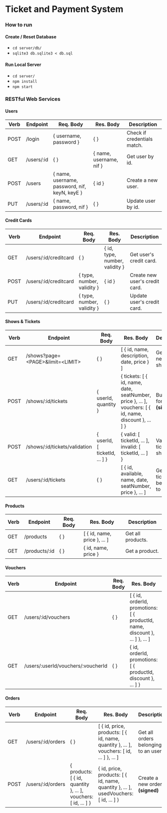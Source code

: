 # Ticket and Payment System

### How to run

#### Create / Reset Database

 * `cd server/db/`
 * `sqlite3 db.sqlite3 < db.sql`

#### Run Local Server

 * `cd server/`
 * `npm install`
 * `npm start`

### RESTful Web Services

#### Users

| Verb  | Endpoint | Req. Body | Res. Body | Description |
| ----- | -------- | --------- | --------- | ----------- |
| POST | /login | { username, password } | { } | Check if credentials match. |
| GET   | /users/:id | { } | { name, username, nif } | Get user by id. |
| POST | /users | { name, username, password, nif, keyN, keyE } | { id } | Create a new user. |
| PUT | /users/:id | { name, password, nif } | { } | Update user by id. |

#### Credit Cards

| Verb  | Endpoint | Req. Body | Res. Body | Description |
| ----- | -------- | --------- | --------- | ----------- |
| GET   | /users/:id/creditcard | { } | { id, type, number, validity } | Get user's credit card. |
| POST | /users/:id/creditcard | { type, number, validity } | { id } | Create new user's credit card. |
| PUT | /users/:id/creditcard | { type, number, validity } | { } | Update user's credit card. |

#### Shows & Tickets

| Verb  | Endpoint | Req. Body | Res. Body | Description |
| ----- | -------- | --------- | --------- | ----------- |
| GET | /shows?page=\<PAGE\>&limit=\<LIMIT\> | { } | [ { id, name, description, date, price } ] | Get the next airing shows. |
| POST | /shows/:id/tickets | { userId, quantity } | { tickets: [ { id, name, date, seatNumber, price }, ... ], vouchers: [ { id, name, discount }, ... ] } | Buy tickets for a show. **(signed)** |
| POST | /shows/:id/tickets/validation | { userId, [ ticketId, ... ] } | { valid: [ ticketId, ... ], invalid: [ ticketId, ... ] } | Validate tickets for a show. |
| GET | /users/:id/tickets | { } | [ { id, available, name, date, seatNumber, price }, ... ] | Get all tickets belonging to a user. |

#### Products

| Verb  | Endpoint | Req. Body | Res. Body | Description |
| ----- | -------- | --------- | --------- | ----------- |
| GET | /products | { } | [ { id, name, price }, ... ] | Get all products. |
| GET | /products/:id | { } | { id, name, price } | Get a product. |

#### Vouchers

| Verb  | Endpoint | Req. Body | Res. Body | Description |
| ----- | -------- | --------- | --------- | ----------- |
| GET | /users/:id/vouchers | { } | [ { id, orderId, promotions: [ { productId, name, discount }, ... ] }, ... ] | Get all vouchers belonging to an user. |
| GET | /users/:userId/vouchers/:voucherId | { } | { id, orderId, promotions: [ { productId, discount }, ... ] } | Get a voucher belonging to an user. |

#### Orders

| Verb  | Endpoint | Req. Body | Res. Body | Description |
| ----- | -------- | --------- | --------- | ----------- |
| GET | /users/:id/orders | { } | [ { id, price, products: [ { id, name, quantity }, ... ], vouchers: [ id, ... ] }, ... ] | Get all orders belonging to an user. |
| POST | /users/:id/orders | { products: [ { id, quantity }, ... ], vouchers: [ id, ... ] } | { id, price, products: [ { id, name, quantity }, ... ], usedVouchers: [ id, ... ] } | Create a new order. **(signed)** |